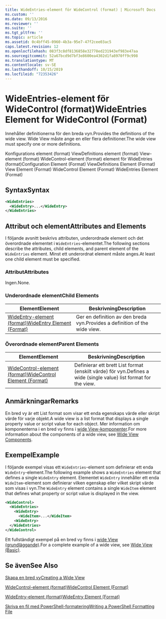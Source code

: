 ```yaml
---
title: WideEntries-element för WideControl (format) | Microsoft Docs
ms.custom: ''
ms.date: 09/13/2016
ms.reviewer: ''
ms.suite: ''
ms.tgt_pltfrm: ''
ms.topic: article
ms.assetid: 0c4bff45-0960-4b3a-95e7-47f2cee03ac5
caps.latest.revision: 12
ms.openlocfilehash: 083f3c8df8136858e32778ed231943ef983e47aa
ms.sourcegitcommit: 52a67bcd9d7bf3e8600ea4302d1fa8970ff9c998
ms.translationtype: MT
ms.contentlocale: sv-SE
ms.lasthandoff: 10/15/2019
ms.locfileid: "72353426"
---
```

# <a name="wideentries-element-for-widecontrol-format"></a><span data-ttu-id="ce100-102">WideEntries-element för WideControl (format)</span><span class="sxs-lookup"><span data-stu-id="ce100-102">WideEntries Element for WideControl (Format)</span></span>

<span data-ttu-id="ce100-103">Innehåller definitionerna för den breda vyn.</span><span class="sxs-lookup"><span data-stu-id="ce100-103">Provides the definitions of the wide view.</span></span> <span data-ttu-id="ce100-104">Wide View måste ange en eller flera definitioner.</span><span class="sxs-lookup"><span data-stu-id="ce100-104">The wide view must specify one or more definitions.</span></span>

<span data-ttu-id="ce100-105">Konfigurations element (format) ViewDefinitions element (format) View-element (format) WideControl-element (format) element för WideEntries (format)</span><span class="sxs-lookup"><span data-stu-id="ce100-105">Configuration Element (Format) ViewDefinitions Element (Format) View Element (Format) WideControl Element (Format) WideEntries Element (Format)</span></span>

## <a name="syntax"></a><span data-ttu-id="ce100-106">Syntax</span><span class="sxs-lookup"><span data-stu-id="ce100-106">Syntax</span></span>

```xml
<WideEntries>
  <WideEntry>...</WideEntry>
</WideEntries>

```

## <a name="attributes-and-elements"></a><span data-ttu-id="ce100-107">Attribut och element</span><span class="sxs-lookup"><span data-stu-id="ce100-107">Attributes and Elements</span></span>

<span data-ttu-id="ce100-108">I följande avsnitt beskrivs attributen, underordnade element och det överordnade elementet i `WideEntries`-elementet.</span><span class="sxs-lookup"><span data-stu-id="ce100-108">The following sections describe the attributes, child elements, and parent element of the `WideEntries` element.</span></span> <span data-ttu-id="ce100-109">Minst ett underordnat element måste anges.</span><span class="sxs-lookup"><span data-stu-id="ce100-109">At least one child element must be specified.</span></span>

### <a name="attributes"></a><span data-ttu-id="ce100-110">Attribut</span><span class="sxs-lookup"><span data-stu-id="ce100-110">Attributes</span></span>

<span data-ttu-id="ce100-111">Ingen.</span><span class="sxs-lookup"><span data-stu-id="ce100-111">None.</span></span>

### <a name="child-elements"></a><span data-ttu-id="ce100-112">Underordnade element</span><span class="sxs-lookup"><span data-stu-id="ce100-112">Child Elements</span></span>

|<span data-ttu-id="ce100-113">Element</span><span class="sxs-lookup"><span data-stu-id="ce100-113">Element</span></span>|<span data-ttu-id="ce100-114">Beskrivning</span><span class="sxs-lookup"><span data-stu-id="ce100-114">Description</span></span>|
|-------------|-----------------|
|[<span data-ttu-id="ce100-115">WideEntry-element (format)</span><span class="sxs-lookup"><span data-stu-id="ce100-115">WideEntry Element (Format)</span></span>](./wideentry-element-for-widecontrol-format.md)|<span data-ttu-id="ce100-116">Ger en definition av den breda vyn.</span><span class="sxs-lookup"><span data-stu-id="ce100-116">Provides a definition of the wide view.</span></span>|

### <a name="parent-elements"></a><span data-ttu-id="ce100-117">Överordnade element</span><span class="sxs-lookup"><span data-stu-id="ce100-117">Parent Elements</span></span>

|<span data-ttu-id="ce100-118">Element</span><span class="sxs-lookup"><span data-stu-id="ce100-118">Element</span></span>|<span data-ttu-id="ce100-119">Beskrivning</span><span class="sxs-lookup"><span data-stu-id="ce100-119">Description</span></span>|
|-------------|-----------------|
|[<span data-ttu-id="ce100-120">WideControl-element (format)</span><span class="sxs-lookup"><span data-stu-id="ce100-120">WideControl Element (Format)</span></span>](./widecontrol-element-format.md)|<span data-ttu-id="ce100-121">Definierar ett brett List format (enskilt värde) för vyn.</span><span class="sxs-lookup"><span data-stu-id="ce100-121">Defines a wide (single value) list format for the view.</span></span>|

## <a name="remarks"></a><span data-ttu-id="ce100-122">Anmärkningar</span><span class="sxs-lookup"><span data-stu-id="ce100-122">Remarks</span></span>

<span data-ttu-id="ce100-123">En bred vy är ett List format som visar ett enda egenskaps värde eller skript värde för varje objekt.</span><span class="sxs-lookup"><span data-stu-id="ce100-123">A wide view is a list format that displays a single property value or script value for each object.</span></span> <span data-ttu-id="ce100-124">Mer information om komponenterna i en bred vy finns i [wide View-komponenter](./creating-a-wide-view.md).</span><span class="sxs-lookup"><span data-stu-id="ce100-124">For more information about the components of a wide view, see [Wide View Components](./creating-a-wide-view.md).</span></span>

## <a name="example"></a><span data-ttu-id="ce100-125">Exempel</span><span class="sxs-lookup"><span data-stu-id="ce100-125">Example</span></span>

<span data-ttu-id="ce100-126">I följande exempel visas ett `WideEntries`-element som definierar ett enda `WideEntry`-element.</span><span class="sxs-lookup"><span data-stu-id="ce100-126">The following example shows a `WideEntries` element that defines a single `WideEntry` element.</span></span> <span data-ttu-id="ce100-127">Elementet `WideEntry` innehåller ett enda `WideItem`-element som definierar vilken egenskap eller vilket skript värde som visas i vyn.</span><span class="sxs-lookup"><span data-stu-id="ce100-127">The `WideEntry` element contains a single `WideItem` element that defines what property or script value is displayed in the view.</span></span>

```xml
<WideControl>
  <WideEntries>
    <WideEntry>
      <WideItem>...</WideItem>
    <WideEntry>
  </WideEntries>
</WideControl>
```

<span data-ttu-id="ce100-128">Ett fullständigt exempel på en bred vy finns i [wide View (grundläggande)](./wide-view-basic.md).</span><span class="sxs-lookup"><span data-stu-id="ce100-128">For a complete example of a wide view, see [Wide View (Basic)](./wide-view-basic.md).</span></span>

## <a name="see-also"></a><span data-ttu-id="ce100-129">Se även</span><span class="sxs-lookup"><span data-stu-id="ce100-129">See Also</span></span>

[<span data-ttu-id="ce100-130">Skapa en bred vy</span><span class="sxs-lookup"><span data-stu-id="ce100-130">Creating a Wide View</span></span>](./creating-a-wide-view.md)

[<span data-ttu-id="ce100-131">WideControl-element (format)</span><span class="sxs-lookup"><span data-stu-id="ce100-131">WideControl Element (Format)</span></span>](./widecontrol-element-format.md)

[<span data-ttu-id="ce100-132">WideEntry-element (format)</span><span class="sxs-lookup"><span data-stu-id="ce100-132">WideEntry Element (Format)</span></span>](./wideentry-element-for-widecontrol-format.md)

[<span data-ttu-id="ce100-133">Skriva en fil med PowerShell-formatering</span><span class="sxs-lookup"><span data-stu-id="ce100-133">Writing a PowerShell Formatting File</span></span>](./writing-a-powershell-formatting-file.md)
